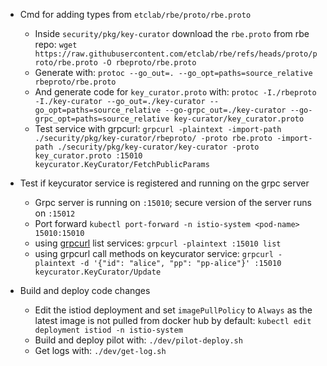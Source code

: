 - Cmd for adding types from `etclab/rbe/proto/rbe.proto`
    - Inside `security/pkg/key-curator` download the `rbe.proto` from rbe repo: `wget https://raw.githubusercontent.com/etclab/rbe/refs/heads/proto/proto/rbe.proto -O rbeproto/rbe.proto`
    - Generate with: `protoc --go_out=. --go_opt=paths=source_relative rbeproto/rbe.proto`
    - And generate code for `key_curator.proto` with: `protoc -I./rbeproto -I./key-curator --go_out=./key-curator --go_opt=paths=source_relative --go-grpc_out=./key-curator --go-grpc_opt=paths=source_relative key-curator/key_curator.proto`
    - Test service with grpcurl: `grpcurl -plaintext -import-path ./security/pkg/key-curator/rbeproto/ -proto rbe.proto -import-path ./security/pkg/key-curator/key-curator -proto key_curator.proto :15010 keycurator.KeyCurator/FetchPublicParams`


- Test if keycurator service is registered and running on the grpc server
    - Grpc server is running on `:15010`; secure version of the server runs on `:15012`
    - Port forward `kubectl port-forward -n istio-system <pod-name> 15010:15010`
    - using [grpcurl](https://github.com/fullstorydev/grpcurl?tab=readme-ov-file#from-source) list services: `grpcurl -plaintext :15010 list`
    - using grpcurl call methods on keycurator service: `grpcurl -plaintext -d '{"id": "alice", "pp": "pp-alice"}' :15010 keycurator.KeyCurator/Update`


- Build and deploy code changes
    - Edit the istiod deployment and set `imagePullPolicy` to `Always` as the latest image is not pulled from docker hub by default: `kubectl edit deployment istiod -n istio-system`
    - Build and deploy pilot with: `./dev/pilot-deploy.sh`
    - Get logs with: `./dev/get-log.sh`
